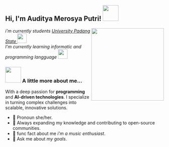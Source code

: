 <h2> Hi, I'm Auditya Merosya Putri! <img src="https://media.giphy.com/media/mGcNjsfWAjY5AEZNw6/giphy.gif" width="50"></h2>
<img align='right' src="https://media.giphy.com/media/ieyl9zmCjO4b4t6qoY/giphy.gif" width="230">
<p><em>i'm currently students <a href="http://www.unb.br">University Padang State </a><img src="https://media.giphy.com/media/fYSnHlufseco8Fh93Z/giphy.gif" width="30"></br>I'm currently learning informatic and programming langguage <a href="https://www.thoughtworks.com"></a><img src="https://media.giphy.com/media/WUlplcMpOCEmTGBtBW/giphy.gif" width="30"> 
</em></p>

### <img src="https://media.giphy.com/media/VgCDAzcKvsR6OM0uWg/giphy.gif" width="50"> A little more about me...  

With a deep passion for **programming** and **AI-driven technologies**. I specialize in turning complex challenges into scalable, innovative solutions.

- 🔭 Pronoun she/her.
- 🌱 Always expanding my knowledge and contributing to open-source communities.
- 🚀 func fact about me *i'm a music enthusiast*.
- 💬 Ask me about *my goals*.



